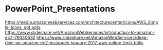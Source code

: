 # PowerPoint_Presentations

https://media.amazonwebservices.com/architecturecenter/icons/AWS_Simple_Icons_ppt.pptx
https://www.slideshare.net/AmazonWebServices/introduction-to-amazon-ec2-76030632
https://www.slideshare.net/AmazonWebServices/deep-dive-on-amazon-ec2-instances-january-2017-aws-online-tech-talks

